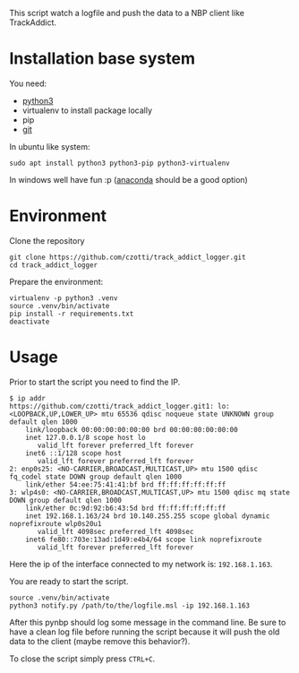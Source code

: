 This script watch a logfile and push the data to a NBP client like TrackAddict.

# Installation base system
You need:
- [python3](https://www.python.org/download/releases/3.0/)
- virtualenv to install package locally
- pip
- [git](https://git-scm.com/)

In ubuntu like system:
```
sudo apt install python3 python3-pip python3-virtualenv
```

In windows well have fun :p ([anaconda](https://www.anaconda.com/distribution/) should be a good option)

# Environment
Clone the repository
```
git clone https://github.com/czotti/track_addict_logger.git
cd track_addict_logger
```

Prepare the environment:
```
virtualenv -p python3 .venv
source .venv/bin/activate
pip install -r requirements.txt
deactivate
```

# Usage
Prior to start the script you need to find the IP.
```
$ ip addr
https://github.com/czotti/track_addict_logger.git1: lo: <LOOPBACK,UP,LOWER_UP> mtu 65536 qdisc noqueue state UNKNOWN group default qlen 1000
    link/loopback 00:00:00:00:00:00 brd 00:00:00:00:00:00
    inet 127.0.0.1/8 scope host lo
       valid_lft forever preferred_lft forever
    inet6 ::1/128 scope host
       valid_lft forever preferred_lft forever
2: enp0s25: <NO-CARRIER,BROADCAST,MULTICAST,UP> mtu 1500 qdisc fq_codel state DOWN group default qlen 1000
    link/ether 54:ee:75:41:41:bf brd ff:ff:ff:ff:ff:ff
3: wlp4s0: <NO-CARRIER,BROADCAST,MULTICAST,UP> mtu 1500 qdisc mq state DOWN group default qlen 1000
    link/ether 0c:9d:92:b6:43:5d brd ff:ff:ff:ff:ff:ff
    inet 192.168.1.163/24 brd 10.140.255.255 scope global dynamic noprefixroute wlp0s20u1
       valid_lft 4098sec preferred_lft 4098sec
    inet6 fe80::703e:13ad:1d49:e4b4/64 scope link noprefixroute
       valid_lft forever preferred_lft forever
```

Here the ip of the interface connected to my network is: `192.168.1.163`.

You are ready to start the script.
```
source .venv/bin/activate
python3 notify.py /path/to/the/logfile.msl -ip 192.168.1.163 
```

After this pynbp should log some message in the command line.
Be sure to have a clean log file before running the script because it will push the old data to the client (maybe remove this behavior?).

To close the script simply press `CTRL+C`.